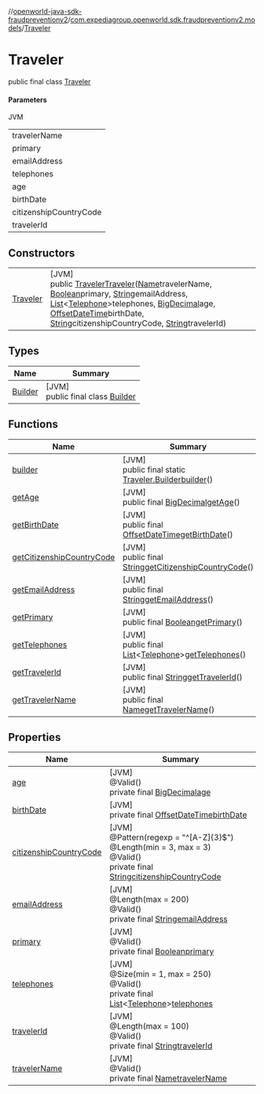 //[openworld-java-sdk-fraudpreventionv2](../../../index.md)/[com.expediagroup.openworld.sdk.fraudpreventionv2.models](../index.md)/[Traveler](index.md)

# Traveler

public final class [Traveler](index.md)

#### Parameters

JVM

| |
|---|
| travelerName |
| primary | Indicator for one of the travelers who is the primary traveler. One traveler in each itinerary item must be listed as primary. By default, for a single traveler this should be set to `true`. |
| emailAddress | Email address associated with the traveler as supplied by the partner system. |
| telephones |
| age | Age of the traveler. |
| birthDate | Date of birth for traveler, in ISO-8061 date and time format `yyyy-MM-ddTHH:mm:ss.SSSZ`. |
| citizenshipCountryCode | The alpha-3 ISO country code of the traveler's nationality. |
| travelerId | A unique identifier for travelers in the transaction. |

## Constructors

| | |
|---|---|
| [Traveler](-traveler.md) | [JVM]<br>public [Traveler](index.md)[Traveler](-traveler.md)([Name](../-name/index.md)travelerName, [Boolean](https://docs.oracle.com/javase/8/docs/api/java/lang/Boolean.html)primary, [String](https://docs.oracle.com/javase/8/docs/api/java/lang/String.html)emailAddress, [List](https://docs.oracle.com/javase/8/docs/api/java/util/List.html)&lt;[Telephone](../-telephone/index.md)&gt;telephones, [BigDecimal](https://docs.oracle.com/javase/8/docs/api/java/math/BigDecimal.html)age, [OffsetDateTime](https://docs.oracle.com/javase/8/docs/api/java/time/OffsetDateTime.html)birthDate, [String](https://docs.oracle.com/javase/8/docs/api/java/lang/String.html)citizenshipCountryCode, [String](https://docs.oracle.com/javase/8/docs/api/java/lang/String.html)travelerId) |

## Types

| Name | Summary |
|---|---|
| [Builder](-builder/index.md) | [JVM]<br>public final class [Builder](-builder/index.md) |

## Functions

| Name | Summary |
|---|---|
| [builder](builder.md) | [JVM]<br>public final static [Traveler.Builder](-builder/index.md)[builder](builder.md)() |
| [getAge](get-age.md) | [JVM]<br>public final [BigDecimal](https://docs.oracle.com/javase/8/docs/api/java/math/BigDecimal.html)[getAge](get-age.md)() |
| [getBirthDate](get-birth-date.md) | [JVM]<br>public final [OffsetDateTime](https://docs.oracle.com/javase/8/docs/api/java/time/OffsetDateTime.html)[getBirthDate](get-birth-date.md)() |
| [getCitizenshipCountryCode](get-citizenship-country-code.md) | [JVM]<br>public final [String](https://docs.oracle.com/javase/8/docs/api/java/lang/String.html)[getCitizenshipCountryCode](get-citizenship-country-code.md)() |
| [getEmailAddress](get-email-address.md) | [JVM]<br>public final [String](https://docs.oracle.com/javase/8/docs/api/java/lang/String.html)[getEmailAddress](get-email-address.md)() |
| [getPrimary](get-primary.md) | [JVM]<br>public final [Boolean](https://docs.oracle.com/javase/8/docs/api/java/lang/Boolean.html)[getPrimary](get-primary.md)() |
| [getTelephones](get-telephones.md) | [JVM]<br>public final [List](https://docs.oracle.com/javase/8/docs/api/java/util/List.html)&lt;[Telephone](../-telephone/index.md)&gt;[getTelephones](get-telephones.md)() |
| [getTravelerId](get-traveler-id.md) | [JVM]<br>public final [String](https://docs.oracle.com/javase/8/docs/api/java/lang/String.html)[getTravelerId](get-traveler-id.md)() |
| [getTravelerName](get-traveler-name.md) | [JVM]<br>public final [Name](../-name/index.md)[getTravelerName](get-traveler-name.md)() |

## Properties

| Name | Summary |
|---|---|
| [age](index.md#-1644008369%2FProperties%2F-1883119931) | [JVM]<br>@Valid()<br>private final [BigDecimal](https://docs.oracle.com/javase/8/docs/api/java/math/BigDecimal.html)[age](index.md#-1644008369%2FProperties%2F-1883119931) |
| [birthDate](index.md#786630465%2FProperties%2F-1883119931) | [JVM]<br>private final [OffsetDateTime](https://docs.oracle.com/javase/8/docs/api/java/time/OffsetDateTime.html)[birthDate](index.md#786630465%2FProperties%2F-1883119931) |
| [citizenshipCountryCode](index.md#1516546541%2FProperties%2F-1883119931) | [JVM]<br>@Pattern(regexp = &quot;^[A-Z]{3}$&quot;)<br>@Length(min = 3, max = 3)<br>@Valid()<br>private final [String](https://docs.oracle.com/javase/8/docs/api/java/lang/String.html)[citizenshipCountryCode](index.md#1516546541%2FProperties%2F-1883119931) |
| [emailAddress](index.md#2074788980%2FProperties%2F-1883119931) | [JVM]<br>@Length(max = 200)<br>@Valid()<br>private final [String](https://docs.oracle.com/javase/8/docs/api/java/lang/String.html)[emailAddress](index.md#2074788980%2FProperties%2F-1883119931) |
| [primary](index.md#-1560760276%2FProperties%2F-1883119931) | [JVM]<br>@Valid()<br>private final [Boolean](https://docs.oracle.com/javase/8/docs/api/java/lang/Boolean.html)[primary](index.md#-1560760276%2FProperties%2F-1883119931) |
| [telephones](index.md#-1061420067%2FProperties%2F-1883119931) | [JVM]<br>@Size(min = 1, max = 250)<br>@Valid()<br>private final [List](https://docs.oracle.com/javase/8/docs/api/java/util/List.html)&lt;[Telephone](../-telephone/index.md)&gt;[telephones](index.md#-1061420067%2FProperties%2F-1883119931) |
| [travelerId](index.md#1619374954%2FProperties%2F-1883119931) | [JVM]<br>@Length(max = 100)<br>@Valid()<br>private final [String](https://docs.oracle.com/javase/8/docs/api/java/lang/String.html)[travelerId](index.md#1619374954%2FProperties%2F-1883119931) |
| [travelerName](index.md#-1952527878%2FProperties%2F-1883119931) | [JVM]<br>@Valid()<br>private final [Name](../-name/index.md)[travelerName](index.md#-1952527878%2FProperties%2F-1883119931) |
